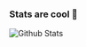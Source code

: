 ### Stats are cool 👋

<img align="center" src="https://github-readme-stats.vercel.app/api?username=mtheos&include_all_commits=true&count_private=true&show_icons=true&line_height=25&title_color=40bb20&icon_color=40bb20&text_color=40bb20&bg_color=0D1117&hide_border=true" alt="Github Stats">

<!--
**mtheos/mtheos** is a ✨ _special_ ✨ repository because its `README.md` (this file) appears on your GitHub profile.

Here are some ideas to get you started:

- 🔭 I’m currently working on ...
- 🌱 I’m currently learning ...
- 👯 I’m looking to collaborate on ...
- 🤔 I’m looking for help with ...
- 💬 Ask me about ...
- 📫 How to reach me: ...
- 😄 Pronouns: ...
- ⚡ Fun fact: ...
-->
